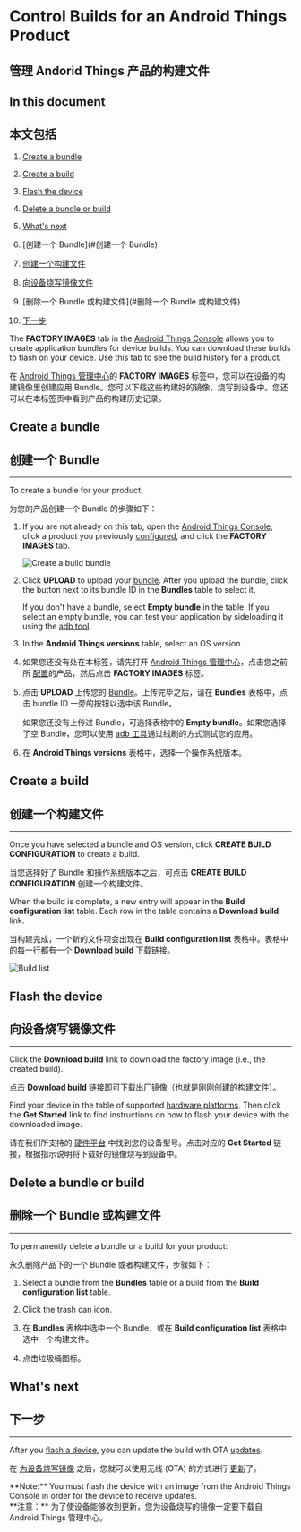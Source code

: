 # Control Builds for an Android Things Product

## 管理 Andorid Things 产品的构建文件

## In this document

## 本文包括

1.  [Create a bundle](#create_a_bundle)
2.  [Create a build](#create_a_build)
3.  [Flash the device](#flash_device)
4.  [Delete a bundle or build](#delete_a_bundle_or_build)
5.  [What's next](#whats-next)


1.  [创建一个 Bundle](#创建一个 Bundle)
2.  [创建一个构建文件](#创建一个构建文件)
3.  [向设备烧写镜像文件](#向设备烧写镜像文件)
4.  [删除一个 Bundle 或构建文件](#删除一个 Bundle 或构建文件)
5.  [下一步](#下一步)

The **FACTORY IMAGES** tab in the [Android Things Console](https://partner.android.com/things/console) allows you to create application bundles for device builds. You can download these builds to flash on your device. Use this tab to see the build history for a product.

在 [Android Things 管理中心](https://partner.android.com/things/console)的 **FACTORY IMAGES** 标签中，您可以在设备的构建镜像里创建应用 Bundle。您可以下载这些构建好的镜像，烧写到设备中。您还可以在本标签页中看到产品的构建历史记录。

## Create a bundle

## 创建一个 Bundle

* * *

To create a bundle for your product:

为您的产品创建一个 Bundle 的步骤如下：

1.  If you are not already on this tab, open the [Android Things Console](https://partner.android.com/things/console), click a product you previously [configured](https://developer.android.google.cn/things/console/configure.html), and click the **FACTORY IMAGES** tab.

    ![Create a build bundle](https://developer.android.google.cn/things/images/console/build.png)

2.  Click **UPLOAD** to upload your [bundle](https://developer.android.google.cn/things/console/app_bundle.html). After you upload the bundle, click the button next to its bundle ID in the **Bundles** table to select it.

    If you don't have a bundle, select **Empty bundle** in the table. If you select an empty bundle, you can test your application by sideloading it using the [adb tool](https://developer.android.google.cn/tools/help/adb.html).

3.  In the **Android Things versions** table, select an OS version.



1. 如果您还没有处在本标签，请先打开 [Android Things 管理中心](https://partner.android.com/things/console)，点击您之前所 [配置](https://developer.android.google.cn/things/console/configure.html)的产品，然后点击 **FACTORY IMAGES** 标签。

2. 点击 **UPLOAD** 上传您的 [Bundle](https://developer.android.google.cn/things/console/app_bundle.html)。上传完毕之后，请在 **Bundles** 表格中，点击 bundle ID 一旁的按钮以选中该 Bundle。

    如果您还没有上传过 Bundle，可选择表格中的 **Empty bundle**。如果您选择了空 Bundle，您可以使用 [adb 工具](https://developer.android.google.cn/tools/help/adb.html)通过线刷的方式测试您的应用。

3. 在 **Android Things versions** 表格中，选择一个操作系统版本。


## Create a build

## 创建一个构建文件

* * *

Once you have selected a bundle and OS version, click **CREATE BUILD CONFIGURATION** to create a build.

当您选择好了 Bundle 和操作系统版本之后，可点击 **CREATE BUILD CONFIGURATION** 创建一个构建文件。

When the build is complete, a new entry will appear in the **Build configuration list** table. Each row in the table contains a **Download build** link.

当构建完成，一个新的文件项会出现在 **Build configuration list** 表格中。表格中的每一行都有一个 **Download build** 下载链接。

![Build list](https://developer.android.google.cn/things/images/console/build_list.png)

## Flash the device

## 向设备烧写镜像文件

* * *

Click the **Download build** link to download the factory image (i.e., the created build).

点击 **Download build** 链接即可下载出厂镜像（也就是刚刚创建的构建文件）。

Find your device in the table of supported [hardware platforms](https://developer.android.google.cn/things/hardware/developer-kits.html). Then click the **Get Started** link to find instructions on how to flash your device with the downloaded image.

请在我们所支持的 [硬件平台](https://developer.android.google.cn/things/hardware/developer-kits.html) 中找到您的设备型号。点击对应的 **Get Started** 链接，根据指示说明将下载好的镜像烧写到设备中。

## Delete a bundle or build

## 删除一个 Bundle 或构建文件

* * *

To permanently delete a bundle or a build for your product:

永久删除产品下的一个 Bundle 或者构建文件，步骤如下：

1.  Select a bundle from the **Bundles** table or a build from the **Build configuration list** table.
2.  Click the trash can icon.



1. 在 **Bundles** 表格中选中一个 Bundle，或在 **Build configuration list** 表格中选中一个构建文件。
2. 点击垃圾桶图标。

## What's next

## 下一步

* * *

After you [flash a device](#flash_device), you can update the build with OTA [updates](https://developer.android.google.cn/things/console/update.html).

在 [为设备烧写镜像](#flash_device) 之后，您就可以使用无线 (OTA) 的方式进行 [更新](https://developer.android.google.cn/things/console/update.html)了。

<aside class="note"> **Note:** <span>You must flash the device with an image from the Android Things Console in order for the device to receive updates.</span></aside>

<aside class="note"> **注意：** <span>为了使设备能够收到更新，您为设备烧写的镜像一定要下载自 Android Things 管理中心。</span></aside>

